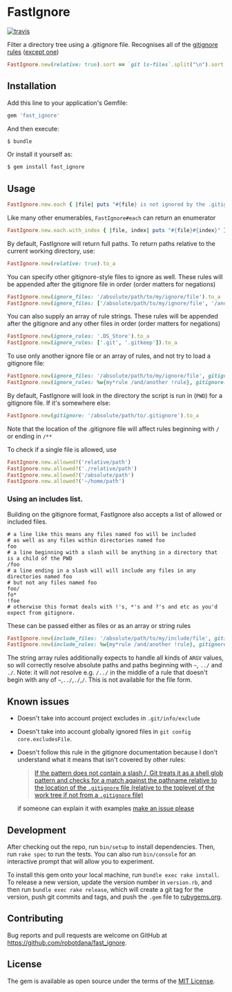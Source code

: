 # FastIgnore

[![travis](https://travis-ci.org/robotdana/fast_ignore.svg?branch=master)](https://travis-ci.org/robotdana/fast_ignore)

Filter a directory tree using a .gitignore file. Recognises all of the [gitignore rules](https://www.git-scm.com/docs/gitignore#_pattern_format) ([except one](#known-issues))

```ruby
FastIgnore.new(relative: true).sort == `git ls-files`.split("\n").sort
```

## Installation

Add this line to your application's Gemfile:

```ruby
gem 'fast_ignore'
```

And then execute:
```sh
$ bundle
```
Or install it yourself as:
```sh
$ gem install fast_ignore
```

## Usage

```ruby
FastIgnore.new.each { |file| puts "#{file} is not ignored by the .gitignore file" }
```

Like many other enumerables, `FastIgnore#each` can return an enumerator

```ruby
FastIgnore.new.each.with_index { |file, index| puts "#{file}#{index}" }
```

By default, FastIgnore will return full paths. To return paths relative to the current working directory, use:

```ruby
FastIgnore.new(relative: true).to_a
```

You can specify other gitignore-style files to ignore as well. These rules will be appended after the gitignore file in order (order matters for negations)
```ruby
FastIgnore.new(ignore_files: '/absolute/path/to/my/ignore/file').to_a
FastIgnore.new(ignore_files: ['/absolute/path/to/my/ignore/file', '/and/another']).to_a
```
You can also supply an array of rule strings. These rules will be appended after the gitignore and any other files in order (order matters for negations)
```ruby
FastIgnore.new(ignore_rules: '.DS_Store').to_a
FastIgnore.new(ignore_rules: ['.git', '.gitkeep']).to_a
```

To use only another ignore file or an array of rules, and not try to load a gitignore file:
```ruby
FastIgnore.new(ignore_files: '/absolute/path/to/my/ignore/file', gitignore: false)
FastIgnore.new(ignore_rules: %w{my*rule /and/another !rule}, gitignore: false)
```

By default, FastIgnore will look in the directory the script is run in (`PWD`) for a gitignore file. If it's somewhere else:
```ruby
FastIgnore.new(gitignore: '/absolute/path/to/.gitignore').to_a
```
Note that the location of the .gitignore file will affect rules beginning with `/` or ending in `/**`

To check if a single file is allowed, use
```ruby
FastIgnore.new.allowed?('relative/path')
FastIgnore.new.allowed?('./relative/path')
FastIgnore.new.allowed?('/absolute/path')
FastIgnore.new.allowed?('~/home/path')
```

### Using an includes list.

Building on the gitignore format, FastIgnore also accepts a list of allowed or included files.

```
# a line like this means any files named foo will be included
# as well as any files within directories named foo
foo
# a line beginning with a slash will be anything in a directory that is a child of the PWD
/foo
# a line ending in a slash will will include any files in any directories named foo
# but not any files named foo
foo/
fo*
!foe
# otherwise this format deals with !'s, *'s and ?'s and etc as you'd expect from gitignore.
```

These can be passed either as files or as an array or string rules
```ruby
FastIgnore.new(include_files: '/absolute/path/to/my/include/file', gitignore: false)
FastIgnore.new(include_rules: %w{my*rule /and/another !rule}, gitignore: false)
```

The string array rules additionally expects to handle all kinds of `ARGV` values, so will correctly resolve absolute paths and paths beginning with `~`, `../` and `./`. Note: it will *not* resolve e.g. `/../` in the middle of a rule that doesn't begin with any of `~`,`../`,`./`,`/`. This is not available for the file form.

## Known issues
- Doesn't take into account project excludes in `.git/info/exclude`
- Doesn't take into account globally ignored files in `git config core.excludesFile`.
- Doesn't follow this rule in the gitignore documentation because I don't understand what it means that isn't covered by other rules:

  > [If the pattern does not contain a slash /, Git treats it as a shell glob pattern and checks for a match against the pathname relative to the location of the `.gitignore` file (relative to the toplevel of the work tree if not from a `.gitignore` file)](https://www.git-scm.com/docs/gitignore#_pattern_format)

  if someone can explain it with examples [make an issue please](https://github.com/robotdana/fast_ignore/issues/new)

## Development

After checking out the repo, run `bin/setup` to install dependencies. Then, run `rake spec` to run the tests. You can also run `bin/console` for an interactive prompt that will allow you to experiment.

To install this gem onto your local machine, run `bundle exec rake install`. To release a new version, update the version number in `version.rb`, and then run `bundle exec rake release`, which will create a git tag for the version, push git commits and tags, and push the `.gem` file to [rubygems.org](https://rubygems.org).

## Contributing

Bug reports and pull requests are welcome on GitHub at https://github.com/robotdana/fast_ignore.

## License

The gem is available as open source under the terms of the [MIT License](https://opensource.org/licenses/MIT).
